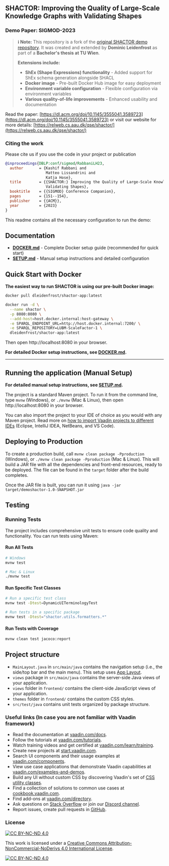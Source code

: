 ## SHACTOR: Improving the Quality of Large-Scale Knowledge Graphs with Validating Shapes
### Demo Paper: SIGMOD-2023

> **ℹ Note:** This repository is a fork of the [original SHACTOR demo repository](https://github.com/dkw-aau/demo-shactor). It was created and extended by **Dominic Leidenfrost** as part of a **Bachelor's thesis at TU Wien**.
> 
> **Extensions include:**
> -  **ShEx (Shape Expressions) functionality** - Added support for ShEx schema generation alongside SHACL
> -  **Docker image** - Pre-built Docker Hub image for easy deployment
> -  **Environment variable configuration** - Flexible configuration via environment variables
> -  **Various quality-of-life improvements** - Enhanced usability and documentation

Read the paper: [https://dl.acm.org/doi/10.1145/3555041.3589723](https://dl.acm.org/doi/10.1145/3555041.3589723) or visit our website for more details: [https://relweb.cs.aau.dk/qse/shactor/](https://relweb.cs.aau.dk/qse/shactor/)

### Citing the work
Please cite us if you use the code in your project or publication

```bibtex
@inproceedings{DBLP:conf/sigmod/RabbaniLH23,
  author       = {Kashif Rabbani and
                  Matteo Lissandrini and
                  Katja Hose},
  title        = {{SHACTOR:} Improving the Quality of Large-Scale Knowledge Graphs with
                  Validating Shapes},
  booktitle    = {{SIGMOD} Conference Companion},
  pages        = {151--154},
  publisher    = {{ACM}},
  year         = {2023}
}
```

This readme contains all the necessary configuration to run the demo:

## Documentation

- **[DOCKER.md](DOCKER.md)** - Complete Docker setup guide (recommended for quick start)
- **[SETUP.md](SETUP.md)** - Manual setup instructions and detailed configuration

## Quick Start with Docker

**The easiest way to run SHACTOR is using our pre-built Docker image:**

```bash
docker pull dleidenfrost/shactor-app:latest

docker run -d \
  --name shactor \
  -p 8080:8080 \
  --add-host=host.docker.internal:host-gateway \
  -e SPARQL_ENDPOINT_URL=http://host.docker.internal:7200/ \
  -e SPARQL_REPOSITORY=LUBM-ScaleFactor-1 \
  dleidenfrost/shactor-app:latest
```

Then open http://localhost:8080 in your browser.

**For detailed Docker setup instructions, see [DOCKER.md](DOCKER.md).**

---

## Running the application (Manual Setup)

**For detailed manual setup instructions, see [SETUP.md](SETUP.md).**

The project is a standard Maven project. To run it from the command line,
type `mvnw` (Windows), or `./mvnw` (Mac & Linux), then open
http://localhost:8080 in your browser.

You can also import the project to your IDE of choice as you would with any
Maven project. Read more on [how to import Vaadin projects to different 
IDEs](https://vaadin.com/docs/latest/guide/step-by-step/importing) (Eclipse, IntelliJ IDEA, NetBeans, and VS Code).

## Deploying to Production

To create a production build, call `mvnw clean package -Pproduction` (Windows),
or `./mvnw clean package -Pproduction` (Mac & Linux).
This will build a JAR file with all the dependencies and front-end resources,
ready to be deployed. The file can be found in the `target` folder after the build completes.

Once the JAR file is built, you can run it using
`java -jar target/demoshactor-1.0-SNAPSHOT.jar`

## Testing

### Running Tests

The project includes comprehensive unit tests to ensure code quality and functionality. You can run tests using Maven:

#### Run All Tests
```bash
# Windows
mvnw test

# Mac & Linux
./mvnw test
```

#### Run Specific Test Classes
```bash
# Run a specific test class
mvnw test -Dtest=DynamicUITerminologyTest

# Run tests in a specific package
mvnw test -Dtest="shactor.utils.formatters.*"
```

#### Run Tests with Coverage
```bash
mvnw clean test jacoco:report
```





## Project structure

- `MainLayout.java` in `src/main/java` contains the navigation setup (i.e., the
  side/top bar and the main menu). This setup uses
  [App Layout](https://vaadin.com/docs/components/app-layout).
- `views` package in `src/main/java` contains the server-side Java views of your application.
- `views` folder in `frontend/` contains the client-side JavaScript views of your application.
- `themes` folder in `frontend/` contains the custom CSS styles.
- `src/test/java` contains unit tests organized by package structure.

### Useful links (In case you are not familiar with Vaadin framework)

- Read the documentation at [vaadin.com/docs](https://vaadin.com/docs).
- Follow the tutorials at [vaadin.com/tutorials](https://vaadin.com/tutorials).
- Watch training videos and get certified at [vaadin.com/learn/training](https://vaadin.com/learn/training).
- Create new projects at [start.vaadin.com](https://start.vaadin.com/).
- Search UI components and their usage examples at [vaadin.com/components](https://vaadin.com/components).
- View use case applications that demonstrate Vaadin capabilities at [vaadin.com/examples-and-demos](https://vaadin.com/examples-and-demos).
- Build any UI without custom CSS by discovering Vaadin's set of [CSS utility classes](https://vaadin.com/docs/styling/lumo/utility-classes). 
- Find a collection of solutions to common use cases at [cookbook.vaadin.com](https://cookbook.vaadin.com/).
- Find add-ons at [vaadin.com/directory](https://vaadin.com/directory).
- Ask questions on [Stack Overflow](https://stackoverflow.com/questions/tagged/vaadin) or join our [Discord channel](https://discord.gg/MYFq5RTbBn).
- Report issues, create pull requests in [GitHub](https://github.com/vaadin).


### License 
[![CC BY-NC-ND 4.0][cc-by-nc-nd-shield]][cc-by-nc-nd]

This work is licensed under a
[Creative Commons Attribution-NonCommercial-NoDerivs 4.0 International License][cc-by-nc-nd].

[![CC BY-NC-ND 4.0][cc-by-nc-nd-image]][cc-by-nc-nd]

[cc-by-nc-nd]: https://creativecommons.org/licenses/by-nc-nd/4.0/
[cc-by-nc-nd-image]: https://licensebuttons.net/l/by-nc-nd/4.0/88x31.png
[cc-by-nc-nd-shield]: https://img.shields.io/badge/License-CC%20BY--NC--ND%204.0-lightgrey.svg
